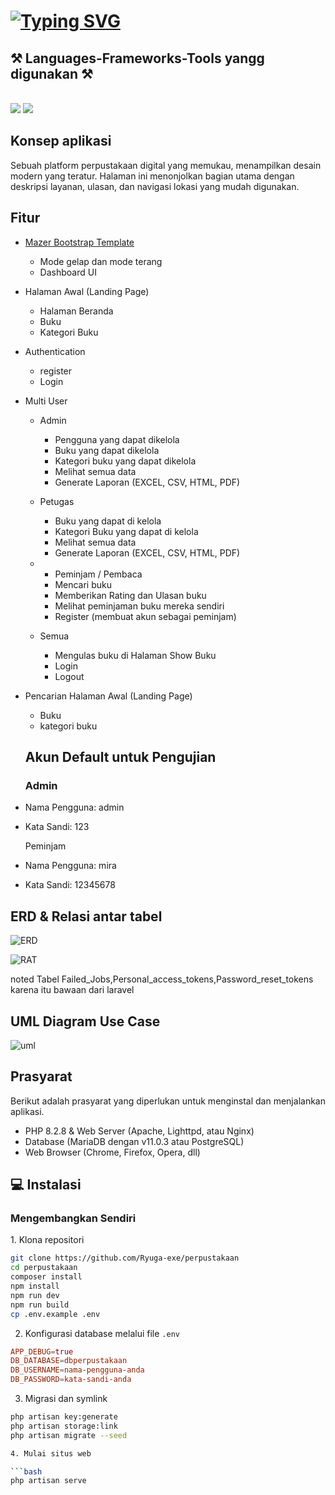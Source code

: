 
<h1 align="left">
  <a href="https://git.io/typing-svg"><img src="https://readme-typing-svg.herokuapp.com?font=Fira+Code&duration=3000&pause=1000&color=FFFFFF&random=false&width=435&lines=Halo%F0%9F%91%8B+perkenalkan+saya;mohamad+robby+saputra+12+PPL+1;Membuat+projek+web+perpustakaan" alt="Typing SVG" /></a>
</h1>

<h2 align="left">⚒️ Languages-Frameworks-Tools yangg digunakan ⚒️</h2>
<br/>
<div align="left">
    <img src="https://skillicons.dev/icons?i=laravel,bootstrap,html,css,vscode,github,git" />
    <img src="https://skillicons.dev/icons?i=nodejs,javascript,typescript,mysql" /><br>
</div>

<h2 id="tentang">Konsep aplikasi</h2>

Sebuah platform perpustakaan digital yang memukau, menampilkan desain modern yang teratur. Halaman ini menonjolkan bagian utama dengan deskripsi layanan, ulasan, dan navigasi lokasi yang mudah digunakan.

<h2 id="fitur">Fitur</h2>

-   [Mazer Bootstrap Template](https://github.com/zuramai/mazer)
    -   Mode gelap dan mode terang 
    -   Dashboard UI
-   Halaman Awal (Landing Page)
    -   Halaman Beranda
    -   Buku
    -   Kategori Buku
-   Authentication
    -   register
    -   Login
-   Multi User
    -   Admin
        -   Pengguna yang dapat dikelola 
        -   Buku yang dapat dikelola
        -   Kategori buku yang dapat dikelola
        -   Melihat semua data
        -   Generate Laporan (EXCEL, CSV, HTML, PDF)
    -   Petugas
        -   Buku yang dapat di kelola
        -   Kategori Buku yang dapat di kelola
        -   Melihat semua data
        -   Generate Laporan (EXCEL, CSV, HTML, PDF)
    
    -   -   Peminjam / Pembaca
        -   Mencari buku
        -   Memberikan Rating dan Ulasan buku
        -   Melihat peminjaman buku mereka sendiri
        -   Register (membuat akun sebagai peminjam)
    -   Semua
        -   Mengulas buku di Halaman Show Buku
        -   Login
        -   Logout
-   Pencarian Halaman Awal (Landing Page)
    -   Buku
    -   kategori buku
    
    <h2 id="testing-account">Akun Default untuk Pengujian</h2>
    
    ### Admin

-   Nama Pengguna: admin
-   Kata Sandi: 123

      Peminjam

-   Nama Pengguna: mira
-   Kata Sandi: 12345678


<h2 id="demo"> ERD & Relasi antar tabel</h2>

![ERD](https://github.com/Ryuga-exe/perpustakaan/assets/90815976/218734a7-9c59-4e92-b078-47c5f83ead5b)

![RAT](https://github.com/Ryuga-exe/perpustakaan/assets/90815976/74befc72-7267-46bf-8436-bf51f9a2c6ae)


noted
Tabel Failed_Jobs,Personal_access_tokens,Password_reset_tokens karena itu bawaan dari laravel


<h2 id="demo"> UML Diagram Use Case</h2>


![uml](https://github.com/Ryuga-exe/perpustakaan/assets/90815976/cfa4edce-bc40-4c99-93eb-ae950e9a4145)


<h2 id="pre-requisite"> Prasyarat</h2>

<p>Berikut adalah prasyarat yang diperlukan untuk menginstal dan menjalankan aplikasi.</p>

-   PHP 8.2.8 & Web Server (Apache, Lighttpd, atau Nginx)
-   Database (MariaDB dengan v11.0.3 atau PostgreSQL)
-   Web Browser (Chrome, Firefox, Opera, dll)

<h2 id="installation">💻 Instalasi</h2>

<h3 id="develop-yourself"> Mengembangkan Sendiri</h3>
1. Klona repositori

```bash
git clone https://github.com/Ryuga-exe/perpustakaan
cd perpustakaan
composer install
npm install
npm run dev
npm run build
cp .env.example .env
```
2. Konfigurasi database melalui file `.env`

```conf
APP_DEBUG=true
DB_DATABASE=dbperpustakaan
DB_USERNAME=nama-pengguna-anda
DB_PASSWORD=kata-sandi-anda
```

3. Migrasi dan symlink

```bash
php artisan key:generate
php artisan storage:link
php artisan migrate --seed

4. Mulai situs web

```bash
php artisan serve
```




